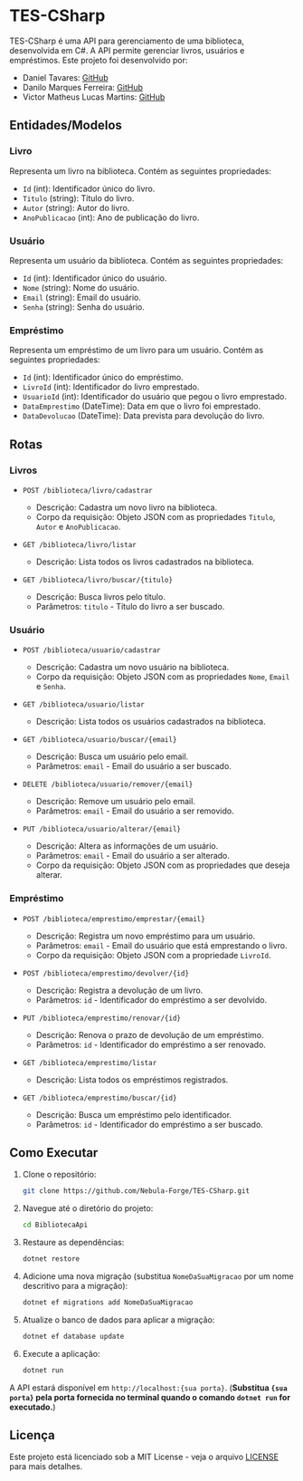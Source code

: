 # TES-CSharp

TES-CSharp é uma API para gerenciamento de uma biblioteca, desenvolvida em C#. A API permite gerenciar livros, usuários e empréstimos. Este projeto foi desenvolvido por:

- Daniel Tavares: [GitHub](https://github.com/danilomf96)
- Danilo Marques Ferreira: [GitHub](https://github.com/danilomf96)
- Victor Matheus Lucas Martins: [GitHub](https://github.com/Vimlm)

## Entidades/Modelos

### Livro
Representa um livro na biblioteca. Contém as seguintes propriedades:
- `Id` (int): Identificador único do livro.
- `Titulo` (string): Título do livro.
- `Autor` (string): Autor do livro.
- `AnoPublicacao` (int): Ano de publicação do livro.

### Usuário
Representa um usuário da biblioteca. Contém as seguintes propriedades:
- `Id` (int): Identificador único do usuário.
- `Nome` (string): Nome do usuário.
- `Email` (string): Email do usuário.
- `Senha` (string): Senha do usuário.

### Empréstimo
Representa um empréstimo de um livro para um usuário. Contém as seguintes propriedades:
- `Id` (int): Identificador único do empréstimo.
- `LivroId` (int): Identificador do livro emprestado.
- `UsuarioId` (int): Identificador do usuário que pegou o livro emprestado.
- `DataEmprestimo` (DateTime): Data em que o livro foi emprestado.
- `DataDevolucao` (DateTime): Data prevista para devolução do livro.

## Rotas

### Livros

- `POST /biblioteca/livro/cadastrar`
  - Descrição: Cadastra um novo livro na biblioteca.
  - Corpo da requisição: Objeto JSON com as propriedades `Titulo`, `Autor` e `AnoPublicacao`.

- `GET /biblioteca/livro/listar`
  - Descrição: Lista todos os livros cadastrados na biblioteca.

- `GET /biblioteca/livro/buscar/{titulo}`
  - Descrição: Busca livros pelo título.
  - Parâmetros: `titulo` - Título do livro a ser buscado.

### Usuário

- `POST /biblioteca/usuario/cadastrar`
  - Descrição: Cadastra um novo usuário na biblioteca.
  - Corpo da requisição: Objeto JSON com as propriedades `Nome`, `Email` e `Senha`.

- `GET /biblioteca/usuario/listar`
  - Descrição: Lista todos os usuários cadastrados na biblioteca.

- `GET /biblioteca/usuario/buscar/{email}`
  - Descrição: Busca um usuário pelo email.
  - Parâmetros: `email` - Email do usuário a ser buscado.

- `DELETE /biblioteca/usuario/remover/{email}`
  - Descrição: Remove um usuário pelo email.
  - Parâmetros: `email` - Email do usuário a ser removido.

- `PUT /biblioteca/usuario/alterar/{email}`
  - Descrição: Altera as informações de um usuário.
  - Parâmetros: `email` - Email do usuário a ser alterado.
  - Corpo da requisição: Objeto JSON com as propriedades que deseja alterar.

### Empréstimo

- `POST /biblioteca/emprestimo/emprestar/{email}`
  - Descrição: Registra um novo empréstimo para um usuário.
  - Parâmetros: `email` - Email do usuário que está emprestando o livro.
  - Corpo da requisição: Objeto JSON com a propriedade `LivroId`.

- `POST /biblioteca/emprestimo/devolver/{id}`
  - Descrição: Registra a devolução de um livro.
  - Parâmetros: `id` - Identificador do empréstimo a ser devolvido.

- `PUT /biblioteca/emprestimo/renovar/{id}`
  - Descrição: Renova o prazo de devolução de um empréstimo.
  - Parâmetros: `id` - Identificador do empréstimo a ser renovado.

- `GET /biblioteca/emprestimo/listar`
  - Descrição: Lista todos os empréstimos registrados.

- `GET /biblioteca/emprestimo/buscar/{id}`
  - Descrição: Busca um empréstimo pelo identificador.
  - Parâmetros: `id` - Identificador do empréstimo a ser buscado.

## Como Executar

1. Clone o repositório:
    ```bash
    git clone https://github.com/Nebula-Forge/TES-CSharp.git
    ```

2. Navegue até o diretório do projeto:
    ```bash
    cd BibliotecaApi
    ```

3. Restaure as dependências:
    ```bash
    dotnet restore
    ```

4. Adicione uma nova migração (substitua `NomeDaSuaMigracao` por um nome descritivo para a migração):
    ```bash
    dotnet ef migrations add NomeDaSuaMigracao
    ```

5. Atualize o banco de dados para aplicar a migração:
    ```bash
    dotnet ef database update
    ```

6. Execute a aplicação:
    ```bash
    dotnet run
    ```

A API estará disponível em `http://localhost:{sua porta}`. (**Substitua `{sua porta}` pela porta fornecida no terminal quando o comando `dotnet run` for executado.**)

## Licença

Este projeto está licenciado sob a MIT License - veja o arquivo [LICENSE](LICENSE) para mais detalhes.
